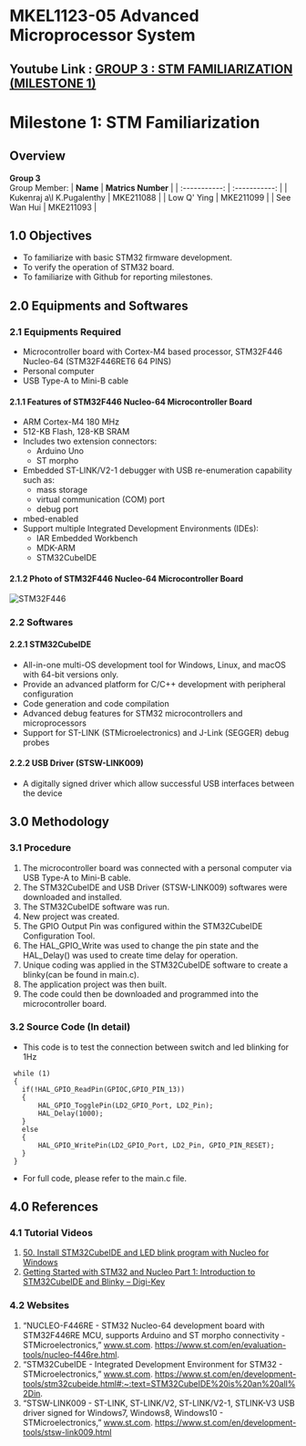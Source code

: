 # MKEL1123-05 Advanced Microprocessor System
## Youtube Link : [GROUP 3 : STM FAMILIARIZATION (MILESTONE 1)](https://youtu.be/YOWYuShPGjM)
# Milestone 1: STM Familiarization
## Overview
**Group 3**
<br>  Group Member: 
| **Name** | **Matrics Number** |
| :-----------: | :-----------: |
| Kukenraj a\l K.Pugalenthy | MKE211088 |
| Low Q' Ying | MKE211099 |
| See Wan Hui | MKE211093 |

## 1.0 Objectives
- To familiarize with basic STM32 firmware development.
- To verify the operation of STM32 board.
- To familiarize with Github for reporting milestones.

## 2.0 Equipments and Softwares
### 2.1 Equipments Required
- Microcontroller board with Cortex-M4 based processor, STM32F446 Nucleo-64 (STM32F446RET6 64 PINS)
- Personal computer 
- USB Type-A to Mini-B cable

#### 2.1.1 Features of STM32F446 Nucleo-64 Microcontroller Board
- ARM Cortex-M4 180 MHz
- 512-KB Flash, 128-KB SRAM
- Includes two extension connectors:
  - Arduino Uno
  - ST morpho
- Embedded ST-LINK/V2-1 debugger with USB re-enumeration capability such as:
  - mass storage
  - virtual communication (COM) port
  - debug port
- mbed-enabled
- Support multiple Integrated Development Environments (IDEs):
  - IAR Embedded Workbench
  - MDK-ARM
  - STM32CubeIDE

#### 2.1.2 Photo of STM32F446 Nucleo-64 Microcontroller Board
![STM32F446](https://user-images.githubusercontent.com/104665552/166263426-0b241e42-8453-40ed-a001-4d175e213135.jpeg)


### 2.2 Softwares
#### 2.2.1 STM32CubeIDE
- All-in-one multi-OS development tool for Windows, Linux, and macOS with 64-bit versions only.
- Provide an advanced platform for C/C++ development with peripheral configuration
- Code generation and code compilation
- Advanced debug features for STM32 microcontrollers and microprocessors 
- Support for ST-LINK (STMicroelectronics) and J-Link (SEGGER) debug probes

#### 2.2.2 USB Driver (STSW-LINK009)
- A digitally signed driver which allow successful USB interfaces between the device

## 3.0 Methodology
### 3.1 Procedure
1. The microcontroller board was connected with a personal computer via USB Type-A to Mini-B cable.
2. The STM32CubeIDE and USB Driver (STSW-LINK009) softwares were downloaded and installed.
3. The STM32CubeIDE software was run.
4. New project was created.
5. The GPIO Output Pin was configured within the STM32CubeIDE Configuration Tool.
6. The HAL_GPIO_Write was used to change the pin state and the HAL_Delay() was used to create time delay for operation.
7. Unique coding was applied in the STM32CubeIDE software to create a blinky(can be found in main.c).
8. The application project was then built.
9. The code could then be downloaded and programmed into the microcontroller board.

### 3.2 Source Code (In detail)
- This code is to test the connection between switch and led blinking for 1Hz
 ```
  while (1)
  {
    if(!HAL_GPIO_ReadPin(GPIOC,GPIO_PIN_13))
    {
    	HAL_GPIO_TogglePin(LD2_GPIO_Port, LD2_Pin);
    	HAL_Delay(1000);
    }
    else
    {
    	HAL_GPIO_WritePin(LD2_GPIO_Port, LD2_Pin, GPIO_PIN_RESET);
    }
  }
  ```
- For full code, please refer to the main.c file.

## 4.0 References 
### 4.1 Tutorial Videos
1. [50. Install STM32CubeIDE and LED blink program with Nucleo for Windows](https://www.youtube.com/watch?v=oAwZ0cjlmN8)
2. [Getting Started with STM32 and Nucleo Part 1: Introduction to STM32CubeIDE and Blinky – Digi-Key](https://www.youtube.com/watch?v=hyZS2p1tW-g)

### 4.2 Websites
1. “NUCLEO-F446RE - STM32 Nucleo-64 development board with STM32F446RE MCU, supports Arduino and ST morpho connectivity - STMicroelectronics,” www.st.com. https://www.st.com/en/evaluation-tools/nucleo-f446re.html.
2. “STM32CubeIDE - Integrated Development Environment for STM32 - STMicroelectronics,” www.st.com. https://www.st.com/en/development-tools/stm32cubeide.html#:~:text=STM32CubeIDE%20is%20an%20all%2Din.
3. “STSW-LINK009 - ST-LINK, ST-LINK/V2, ST-LINK/V2-1, STLINK-V3 USB driver signed for Windows7, Windows8, Windows10 - STMicroelectronics,” www.st.com. https://www.st.com/en/development-tools/stsw-link009.html
